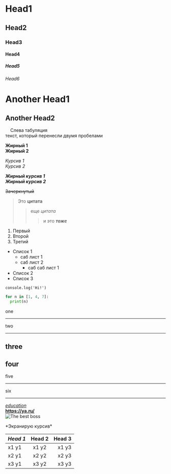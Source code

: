 # Head1
## Head2
### Head3
#### Head4
##### Head5
###### Head6

Another Head1
=============
Another Head2
-------------

&nbsp;&nbsp;&nbsp;&nbsp;Слева табуляция  
текст, который перенесли двумя пробелами

**Жирный 1**  
__Жирный 2__

*Курсив 1*  
_Курсив 2_

***Жирный курсив 1***  
___Жирный курсив 2___

~~Зачеркнутый~~

> Это **цитата**
>> еще *цитата*
>>> и это ***тоже***

1. Первый
2. Второй
3. Третий

- Список 1
  - саб лист 1
  - саб лист 2
    - саб саб лист 1
- Список 2
- Список 3

`console.log('Hi!')`

```python
for n in [1, 4, 7]:
  print(n)
```

one
*****
two
*****

three
-----
four
-----

five
_____
six
_____

[*education*](https://stepik.org/ "курс по markdown")  
**<https://ya.ru/>**  
![The best boss](https://neolurk.org/w/images/d/dc/MichaelScott.png)  

\*Экранирую курсив\*  

|*Head 1*| Head 2 | Head 3 |
|:-------|:------:|-------:|
| x1 y1  | x1 y2  | x1 y3  |
| x2 y1  | x2 y2  | x2 y3  |
| x3 y1  | x3 y2  | x3 y3  |

